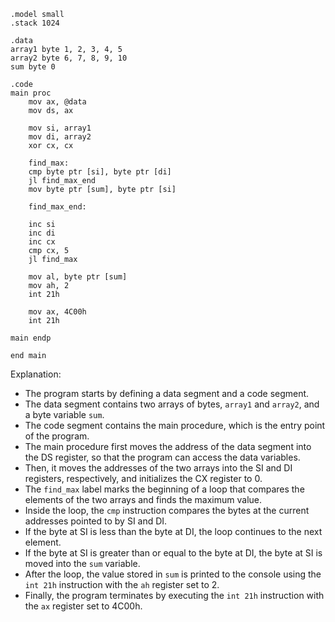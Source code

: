 ```assembly
.model small
.stack 1024

.data
array1 byte 1, 2, 3, 4, 5
array2 byte 6, 7, 8, 9, 10
sum byte 0

.code
main proc
    mov ax, @data
    mov ds, ax

    mov si, array1
    mov di, array2
    xor cx, cx

    find_max:
    cmp byte ptr [si], byte ptr [di]
    jl find_max_end
    mov byte ptr [sum], byte ptr [si]

    find_max_end:

    inc si
    inc di
    inc cx
    cmp cx, 5
    jl find_max

    mov al, byte ptr [sum]
    mov ah, 2
    int 21h

    mov ax, 4C00h
    int 21h

main endp

end main
```

Explanation:

* The program starts by defining a data segment and a code segment.
* The data segment contains two arrays of bytes, `array1` and `array2`, and a byte variable `sum`.
* The code segment contains the main procedure, which is the entry point of the program.
* The main procedure first moves the address of the data segment into the DS register, so that the program can access the data variables.
* Then, it moves the addresses of the two arrays into the SI and DI registers, respectively, and initializes the CX register to 0.
* The `find_max` label marks the beginning of a loop that compares the elements of the two arrays and finds the maximum value.
* Inside the loop, the `cmp` instruction compares the bytes at the current addresses pointed to by SI and DI.
* If the byte at SI is less than the byte at DI, the loop continues to the next element.
* If the byte at SI is greater than or equal to the byte at DI, the byte at SI is moved into the `sum` variable.
* After the loop, the value stored in `sum` is printed to the console using the `int 21h` instruction with the `ah` register set to 2.
* Finally, the program terminates by executing the `int 21h` instruction with the `ax` register set to 4C00h.